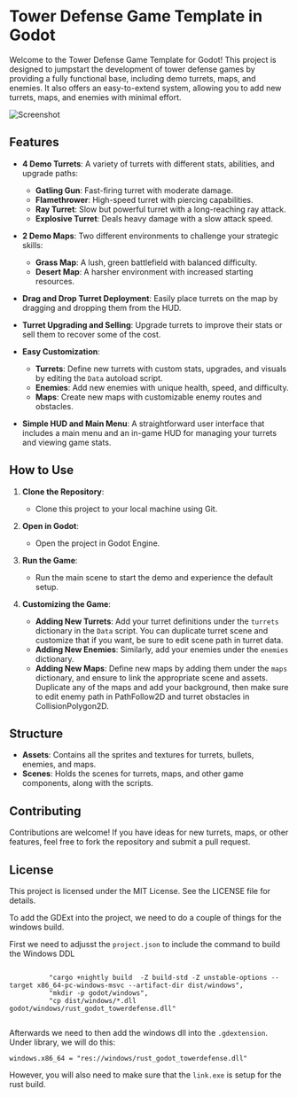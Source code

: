 # Tower Defense Game Template in Godot

Welcome to the Tower Defense Game Template for Godot! This project is designed to jumpstart the development of tower defense games by providing a fully functional base, including demo turrets, maps, and enemies. It also offers an easy-to-extend system, allowing you to add new turrets, maps, and enemies with minimal effort.

![Screenshot](/Assets/preview_stuff/screenshot.png?raw=true "Screenshot")

## Features

- **4 Demo Turrets**: A variety of turrets with different stats, abilities, and upgrade paths:
  - **Gatling Gun**: Fast-firing turret with moderate damage.
  - **Flamethrower**: High-speed turret with piercing capabilities.
  - **Ray Turret**: Slow but powerful turret with a long-reaching ray attack.
  - **Explosive Turret**: Deals heavy damage with a slow attack speed.

- **2 Demo Maps**: Two different environments to challenge your strategic skills:
  - **Grass Map**: A lush, green battlefield with balanced difficulty.
  - **Desert Map**: A harsher environment with increased starting resources.

- **Drag and Drop Turret Deployment**: Easily place turrets on the map by dragging and dropping them from the HUD.

- **Turret Upgrading and Selling**: Upgrade turrets to improve their stats or sell them to recover some of the cost.

- **Easy Customization**: 
  - **Turrets**: Define new turrets with custom stats, upgrades, and visuals by editing the `Data` autoload script.
  - **Enemies**: Add new enemies with unique health, speed, and difficulty.
  - **Maps**: Create new maps with customizable enemy routes and obstacles.

- **Simple HUD and Main Menu**: A straightforward user interface that includes a main menu and an in-game HUD for managing your turrets and viewing game stats.

## How to Use

1. **Clone the Repository**: 
   - Clone this project to your local machine using Git.

2. **Open in Godot**: 
   - Open the project in Godot Engine.

3. **Run the Game**: 
   - Run the main scene to start the demo and experience the default setup.

4. **Customizing the Game**:
   - **Adding New Turrets**: Add your turret definitions under the `turrets` dictionary in the `Data` script. You can duplicate turret scene and customize that if you want, be sure to edit scene path in turret data.
   - **Adding New Enemies**: Similarly, add your enemies under the `enemies` dictionary.
   - **Adding New Maps**: Define new maps by adding them under the `maps` dictionary, and ensure to link the appropriate scene and assets. Duplicate any of the maps and add your background, then make sure to edit enemy path in PathFollow2D and turret obstacles in CollisionPolygon2D.

## Structure

- **Assets**: Contains all the sprites and textures for turrets, bullets, enemies, and maps.
- **Scenes**: Holds the scenes for turrets, maps, and other game components, along with the scripts.

## Contributing

Contributions are welcome! If you have ideas for new turrets, maps, or other features, feel free to fork the repository and submit a pull request.

## License

This project is licensed under the MIT License. See the LICENSE file for details.


To add the GDExt into the project, we need to do a couple of things for the windows build.

First we need to adjusst the `project.json` to include the command to build the Windows DDL

```

          "cargo +nightly build  -Z build-std -Z unstable-options --target x86_64-pc-windows-msvc --artifact-dir dist/windows",
          "mkdir -p godot/windows",
          "cp dist/windows/*.dll godot/windows/rust_godot_towerdefense.dll"
     
```

Afterwards we need to then add the windows dll into the `.gdextension`.
Under library, we will do this:

```
windows.x86_64 = "res://windows/rust_godot_towerdefense.dll"
```

However, you will also need to make sure that the `link.exe` is setup for the rust build.